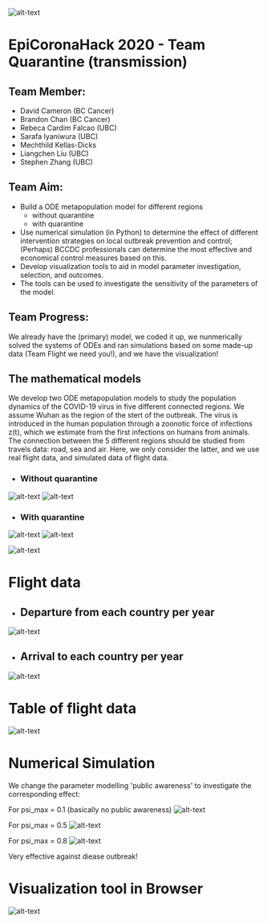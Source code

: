 ![alt-text](images/norwester_blue.png)
# EpiCoronaHack 2020 - Team Quarantine (transmission)

## Team Member:

* David Cameron (BC Cancer)
* Brandon Chan (BC Cancer)
* Rebeca Cardim Falcao (UBC)
* Sarafa Iyaniwura (UBC)
* Mechthild Kellas-Dicks 
* Liangchen Liu (UBC)
* Stephen Zhang (UBC)

## Team Aim:

* Build a ODE metapopulation model for different regions 
  * without  quarantine
  * with quarantine 
* Use numerical simulation (in Python) to determine the effect of different intervention strategies on local outbreak prevention and control; (Perhaps) BCCDC professionals can determine the most effective and economical  control measures based on this. 
* Develop visualization tools to aid in model parameter investigation, selection, and outcomes. 
* The tools can be used to investigate the sensitivity of the parameters of the model.

## Team Progress:

We already have the (primary) model, we coded it up, we nunmerically solved the systems of ODEs and ran simulations based on some made-up data (Team Flight we need you!), and we have the visualization!

## The mathematical models

We develop two ODE metapopulation models to study the population dynamics of the COVID-19 virus in five different connected regions. We assume Wuhan as the region of the stert of the outbreak. The virus is introduced in the human population through a zoonotic force of infections z(t), which we estimate from the first infections on humans from animals. The connection between the 5 different regions should be studied from travels data: road, sea and air. Here, we only consider the latter, and we use real flight data, and simulated data of flight data.

* ### Without quarantine
![alt-text](images/ODE_NoQuarantine.png)
![alt-text](images/Variable_NoQ.png)

* ### With quarantine
![alt-text](images/ODE_Quarantine.png)
![alt-text](images/Variable_Q.png)


![alt-text](images/z_function.png)

# Flight data
* ## Departure from each country per year
![alt-text](images/Departuresperyear.jpg)

* ## Arrival to each country per year
![alt-text](images/arrivals.jpg)

# Table of flight data

![alt-text](images/visualizationB.png)



# Numerical Simulation
We change the parameter modelling 'public awareness' to investigate the corresponding effect: 

For psi_max = 0.1 (basically no public awareness)
![alt-text](images/psi_0p1.png)

For psi_max = 0.5 
![alt-text](images/psi_0p5.png)

For psi_max = 0.8
![alt-text](images/psi_0p8.png)


Very effective against diease outbreak!

# Visualization tool in Browser

![alt-text](images/visualizationB.png)


